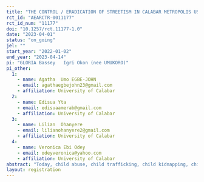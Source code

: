 ```yaml
---
title: "THE CONTROL / ERADICATION OF STREETISM IN CALABAR METROPOLIS USING THE CANIVAL DANCE FESTIVAL."
rct_id: "AEARCTR-0011177"
rct_id_num: "11177"
doi: "10.1257/rct.11177-1.0"
date: "2023-04-01"
status: "on_going"
jel: ""
start_year: "2022-01-02"
end_year: "2023-04-14"
pi: "GLORIA Bassey   Igri Okon (nee UMUKORO)"
pi_other:
  1:
    - name: Agatha  Umo EGBE-JOHN
    - email: agathaegbejohn23@gmail.com
    - affiliation: University of Calabar
  2:
    - name: Edisua Yta
    - email: edisuaamerab@gmail.com
    - affiliation: University of Calabar
  3:
    - name: Lilian  Ohanyere
    - email: lilianohanyere2@gmail.com
    - affiliation: University of Calabar
  4:
    - name: Veronica Ebi Odey
    - email: odeyveronica@yahoo.com
    - affiliation: University of Calabar
abstract: "Today, child abuse, child trafficking, child kidnapping, child labour, child prostitution, early child marriage among others are some of the setbacks of children in Contemporary Developing Countries and African Societies in particular. In Traditional African Societies, children were viewed as a resource to both the family and the community at large. This perception made the process of child upbringing and socialization an important African value owed to each child by both parents and members of the extended family. The traditional African values ensured that the family catered for the intellectual, social, physical and emotional needs of the child. Lauras-Lecoh (1990) maintained that the family played the role of meeting the needs of family members as well as ensuring equal distribution of community resources. However, with the influence of new cultures, poor governance, corruption and rapid socioeconomic changes in Africa particularly after independence, traditional African values have changed drastically and, in some cases, completely eroded.  This change has affected child upbringing in Africa. The influence of these changes is also visible in the UN Convention on the Rights of the Child (CRC) as well as the Habitat Agenda and Agenda 21. Notable was the 1989 convention on the Rights of the child (CRC; United Nations 1989) which shifted access to children from their parents. This shift made children according to Pence et al (2008) become visible as individuals in their own rights. The big question is, "was Africa and the African child ready for this?" UNICEF (2018) revealed that 9 out of every 10 adolescents and young people between the ages of 10-24 were faced with challenging conditions in developing countries. These conditions, which are caused by many factors such as poverty, poor welfare, death of parents, abuse, being accused of witchcraft amongst others has forced children into the streets in search of livelihood (STREETISM). The term streetism in this study refers to the group of homeless families and children living on the streets in urban cities moving from place to place in search of livelihood.   Unfortunately, the street has nothing to offer other than further hardship, which leads them to begging, prostituting, crime and other numerous social vices. Qualitative and Quantitative Research Methods will be adopted and 300 street children will be used as follows; Millennium Park 60, Calabar central refuse dump, Lemna  60, Native delicacies, restaurant 60, DE choice fast food off Mary Slessor Avenue 60, Former MacBite, Calabar road 60. Cluster sampling techniques and reliance on available cases will be among the sampling methgmail.comods adopted. The study will also identify other popular cultural activities available in Cross River State and Nigeria as a whole and then equally identify stakeholders involved in talent hunt for popular cultural activities. It will then portray the probable need to embark on talent hunt programmes among street and gang children as a means of providing them with the identity, family life, security and emotional support they desire and eventually leave the streets. This study will address some of the targets of the SDGs and funding this research will afford TETFUND the opportunity of addressing streetism as a means of strengthening our Tertiary educational sector, because some of the robberies and crimes committed in, and around tertiary institutions are traceable to street children."
layout: registration
---
```


